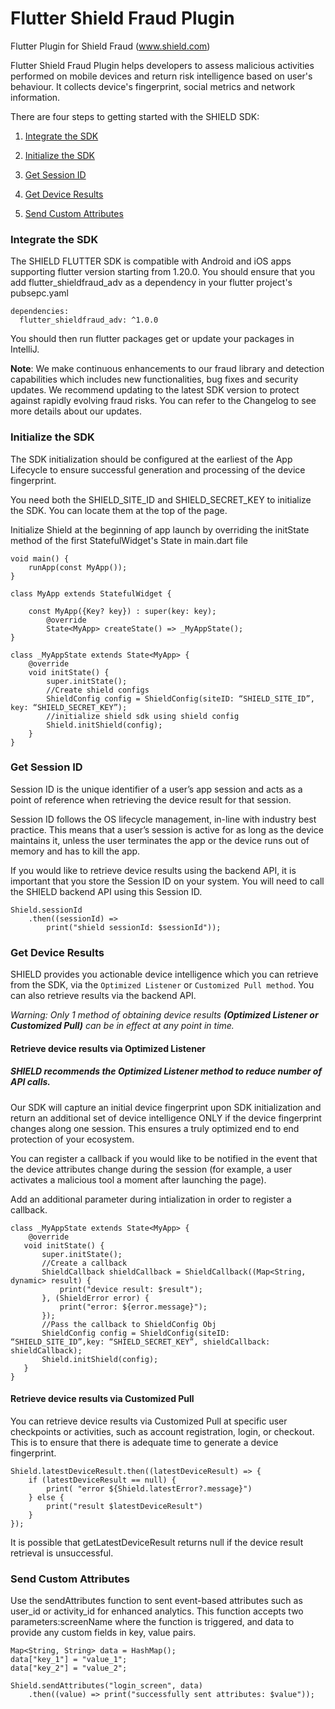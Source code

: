 # Flutter Shield Fraud Plugin

Flutter Plugin for Shield Fraud (www.shield.com)

Flutter Shield Fraud Plugin helps developers to assess malicious activities performed on mobile devices and return risk intelligence based on user's behaviour. It collects device's fingerprint, social metrics and network information. 

There are four steps to getting started with the SHIELD SDK:

1. [Integrate the SDK](#integrate-the-sdk)

2. [Initialize the SDK](#initialize-the-sdk)

3. [Get Session ID](#get-session-id)

4. [Get Device Results](#get-device-results)

5. [Send Custom Attributes](#send-custom-attributes)


### Integrate the SDK

The SHIELD FLUTTER SDK is compatible with Android and iOS apps supporting flutter version starting from 1.20.0.
You should ensure that you add flutter_shieldfraud_adv as a dependency in your flutter project's pubsepc.yaml

```
dependencies:
  flutter_shieldfraud_adv: ^1.0.0
```

You should then run flutter packages get or update your packages in IntelliJ.

**Note**: We make continuous enhancements to our fraud library and detection capabilities which includes new functionalities, bug fixes and security updates. We recommend updating to the latest SDK version to protect against rapidly evolving fraud risks.
You can refer to the Changelog to see more details about our updates.

### Initialize the SDK

The SDK initialization should be configured at the earliest of the App Lifecycle to ensure successful generation and processing of the device fingerprint.

You need both the SHIELD_SITE_ID and SHIELD_SECRET_KEY to initialize the SDK. You can locate them at the top of the page.

Initialize Shield at the beginning of app launch by overriding the initState method of the first StatefulWidget's State in main.dart file

```
void main() {
    runApp(const MyApp());
}

class MyApp extends StatefulWidget {

    const MyApp({Key? key}) : super(key: key);
        @override
        State<MyApp> createState() => _MyAppState();
}

class _MyAppState extends State<MyApp> {
    @override
    void initState() {
        super.initState();
        //Create shield configs
        ShieldConfig config = ShieldConfig(siteID: “SHIELD_SITE_ID”, key: “SHIELD_SECRET_KEY”);
        //initialize shield sdk using shield config
        Shield.initShield(config);
    }
}
```

### Get Session ID
Session ID is the unique identifier of a user’s app session and acts as a point of reference when retrieving the device result for that session.


Session ID follows the OS lifecycle management, in-line with industry best practice. This means that a user’s session is active for as long as the device maintains it, unless the user terminates the app or the device runs out of memory and has to kill the app.

If you would like to retrieve device results using the backend API, it is important that you store the Session ID on your system. You will need to call the SHIELD backend API using this Session ID.

```
Shield.sessionId
    .then((sessionId) =>
        print("shield sessionId: $sessionId"));
```

### Get Device Results
SHIELD provides you actionable device intelligence which you can retrieve from the SDK, via the `Optimized Listener` or `Customized Pull method`. You can also retrieve results via the backend API.

*Warning: Only 1 method of obtaining device results **(Optimized Listener or Customized Pull)** can be in effect at any point in time.*

#### Retrieve device results via Optimized Listener

##### SHIELD recommends the Optimized Listener method to reduce number of API calls. #####

Our SDK will capture an initial device fingerprint upon SDK initialization and return an additional set of device intelligence ONLY if the device fingerprint changes along one session. This ensures a truly optimized end to end protection of your ecosystem.

You can register a callback if you would like to be notified in the event that the device attributes change during the session (for example, a user activates a malicious tool a moment after launching the page).

Add an additional parameter during intialization in order to register a callback. 

 ```
 class _MyAppState extends State<MyApp> {
     @override
    void initState() {
        super.initState();
        //Create a callback
        ShieldCallback shieldCallback = ShieldCallback((Map<String, dynamic> result) {
            print("device result: $result");
        }, (ShieldError error) {
            print("error: ${error.message}");
        });
        //Pass the callback to ShieldConfig Obj
        ShieldConfig config = ShieldConfig(siteID: “SHIELD_SITE_ID”,key: “SHIELD_SECRET_KEY”, shieldCallback: shieldCallback);
        Shield.initShield(config);
    }
}
 ```

#### Retrieve device results via Customized Pull
You can retrieve device results via Customized Pull at specific user checkpoints or activities, such as account registration, login, or checkout. This is to ensure that there is adequate time to generate a device fingerprint.

```
Shield.latestDeviceResult.then((latestDeviceResult) => {
    if (latestDeviceResult == null) {
        print( "error ${Shield.latestError?.message}")
    } else {
        print("result $latestDeviceResult")
    }
});
```

It is possible that getLatestDeviceResult returns null if the device result retrieval is unsuccessful. 

### Send Custom Attributes

Use the sendAttributes function to sent event-based attributes such as user_id or activity_id for enhanced analytics. This function accepts two parameters:screenName where the function is triggered, and data to provide any custom fields in key, value pairs.

```
Map<String, String> data = HashMap();
data["key_1"] = "value_1";
data["key_2"] = "value_2";

Shield.sendAttributes("login_screen", data)
    .then((value) => print("successfully sent attributes: $value"));
```
